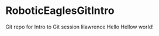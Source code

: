 # RoboticEaglesGitIntro
Git repo for Intro to Git session
lilawrence Hello
<mahwang16> Hellow world!
